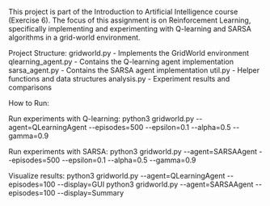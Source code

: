 This project is part of the Introduction to Artificial Intelligence course (Exercise 6).
The focus of this assignment is on Reinforcement Learning, specifically implementing and experimenting with Q-learning and SARSA algorithms in a grid-world environment.

Project Structure:
gridworld.py - Implements the GridWorld environment
qlearning_agent.py - Contains the Q-learning agent implementation
sarsa_agent.py - Contains the SARSA agent implementation
util.py - Helper functions and data structures
analysis.py - Experiment results and comparisons

How to Run:

Run experiments with Q-learning:
python3 gridworld.py --agent=QLearningAgent --episodes=500 --epsilon=0.1 --alpha=0.5 --gamma=0.9

Run experiments with SARSA:
python3 gridworld.py --agent=SARSAAgent --episodes=500 --epsilon=0.1 --alpha=0.5 --gamma=0.9

Visualize results:
python3 gridworld.py --agent=QLearningAgent --episodes=100 --display=GUI
python3 gridworld.py --agent=SARSAAgent --episodes=100 --display=Summary

